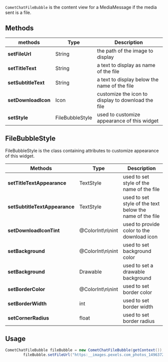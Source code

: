 `CometChatFileBubble` is the content view for a MediaMessage if the media sent is a file.

## Methods

| methods | Type | Description | 
| ---- | ---- | ---- | 
| **setFileUrl** | String | the path of the image to display | 
| **setTitleText** | String | a text to display as name of the file | 
| **setSubtitleText** | String | a text to display below the name of the file | 
| **setDownloadIcon** | Icon | customize the icon to display to download the file | 
| **setStyle** | FileBubbleStyle | used to customize appearance of this widget | 


## FileBubbleStyle

FileBubbleStyle is the class containing attributes to customize appearance of this widget.

| Methods | Type | Description | 
| ---- | ---- | ---- | 
| **setTitleTextAppearance** | TextStyle | used to set style of the name of the file | 
| **setSubtitleTextAppearance** | TextStyle | used to set style of the text below the name of the file | 
| **setDownloadIconTint** | @ColorInt\n\nint | used to provide color to the download icon | 
| **setBackground** | @ColorInt\n\nint | used to set background color | 
| **setBackground** | Drawable | used to set a drawable background | 
| **setBorderColor** | @ColorInt\n\nint | used to set border color | 
| **setBorderWidth** | int | used to set border width | 
| **setCornerRadius** | float | used to set border radius | 


## Usage

```java
CometChatFileBubble fileBubble = new CometChatFileBubble(getContext());
        fileBubble.setFileUrl("https:__images.pexels.com_photos_1496372_pexels-photo-1496372.jpeg", "Sample file", "image");
```

